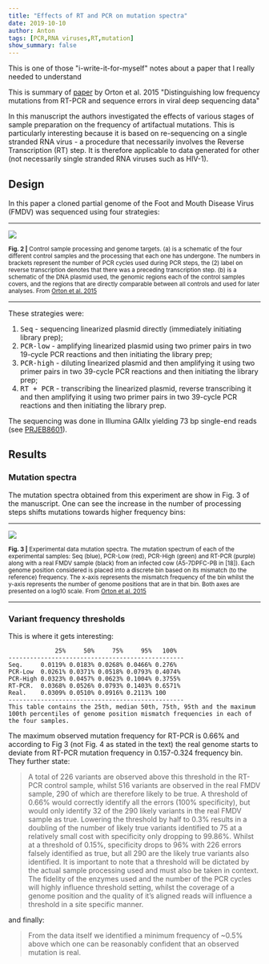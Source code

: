 ```yaml
---
title: "Effects of RT and PCR on mutation spectra"
date: 2019-10-10
author: Anton
tags: [PCR,RNA viruses,RT,mutation]
show_summary: false 
---
```


<div class="alert alert-warning" role="alert">
This is one of those "i-write-it-for-myself" notes about a paper that I really needed to understand
</div>

This is summary of [paper](http://dx.doi.org/10.1186/s12864-015-1456-x) by Orton et al. 2015 "Distinguishing low frequency mutations from RT-PCR and sequence errors in viral deep sequencing data"

In this manuscript the authors investigated the effects of various stages of sample preparation on the frequency of artifactual mutations. This is particularly interesting because it is based on re-sequencing on a single stranded RNA virus - a procedure that necessarily involves the Reverse Transcription (RT) step. It is therefore applicable to data generated for other (not necessarily single stranded RNA viruses such as HIV-1).

## Design

In this paper a cloned partial genome of the Foot and Mouth Disease Virus (FMDV) was sequenced using four strategies:

------

![](https://media.springernature.com/full/springer-static/image/art%3A10.1186%2Fs12864-015-1456-x/MediaObjects/12864_2015_1456_Fig2_HTML.gif)

<small><b>Fig. 2 |</b> Control sample processing and genome targets. (a) is a schematic of the four different control samples and the processing that each one has undergone. The numbers in brackets represent the number of PCR cycles used during PCR steps, the (2) label on reverse transcription denotes that there was a preceding transcription step. (b) is a schematic of the DNA plasmid used, the genomic regions each of the control samples covers, and the regions that are directly comparable between all controls and used for later analyses. From <a href="https://bmcgenomics.biomedcentral.com/articles/10.1186/s12864-015-1456-x">Orton et al. 2015</a></small>

------

These strategies were:

 1. <kbd>Seq</kbd> - sequencing linearized plasmid directly (immediately initiating library prep);
 2. <kbd>PCR-low</kbd> - amplifying linearized plasmid using two primer pairs in two 19-cycle PCR reactions and then initiating the library prep;
 3. <kbd>PCR-high</kbd> - diluting linearized plasmid and then amplifying it using two primer pairs in two 39-cycle PCR reactions and then initiating the library prep;
 4. <kbd>RT + PCR</kbd> - transcribing the linearized plasmid, reverse transcribing it and then amplifying it using two primer pairs in two 39-cycle PCR reactions and then initiating the library prep.

 The sequencing was done in Illumina GAIIx yielding 73 bp single-end reads (see [PRJEB8601](https://www.ncbi.nlm.nih.gov/bioproject/PRJEB860)).

## Results

### Mutation spectra

 The mutation spectra obtained from this experiment are show in Fig. 3 of the manuscript. One can see the increase in the number of processing steps shifts mutations towards higher frequency bins:

------

![](https://media.springernature.com/full/springer-static/image/art%3A10.1186%2Fs12864-015-1456-x/MediaObjects/12864_2015_1456_Fig3_HTML.gif)

<small><b>Fig. 3 |</b> Experimental data mutation spectra. The mutation spectrum of each of the experimental samples: Seq (blue), PCR-Low (red), PCR-High (green) and RT-PCR (purple) along with a real FMDV sample (black) from an infected cow (A5-7DPFC-PB in [18]). Each genome position considered is placed into a discrete bin based on its mismatch (to the reference) frequency. The x-axis represents the mismatch frequency of the bin whilst the y-axis represents the number of genome positions that are in that bin. Both axes are presented on a log10 scale. From <a href="https://bmcgenomics.biomedcentral.com/articles/10.1186/s12864-015-1456-x">Orton et al. 2015</a></small>

-------

### Variant frequency thresholds

This is where it gets interesting:


```
             25%     50%     75%     95%   100%
-------------------------------------------------
Seq.     0.0119% 0.0183% 0.0268% 0.0466% 0.276%
PCR-Low	 0.0261% 0.0371% 0.0518% 0.0793% 0.4074%
PCR-High 0.0323% 0.0457% 0.0623% 0.1004% 0.3755%
RT-PCR.  0.0368% 0.0526% 0.0793% 0.1403% 0.6571%
Real.    0.0309% 0.0510% 0.0916% 0.2113% 100
-------------------------------------------------
This table contains the 25th, median 50th, 75th, 95th and the maximum
100th percentiles of genome position mismatch frequencies in each of
the four samples.
```

The maximum observed mutation frequency for RT-PCR is 0.66% and according to Fig 3 (not Fig. 4 as stated in the text) the real genome starts to deviate from RT-PCR mutation frequency in 0.157-0.324 frequency bin. They further state:

>A total of 226 variants are observed above this threshold in the RT-PCR control sample, whilst 516 variants are observed in the real FMDV sample, 290 of which are therefore likely to be true. A threshold of 0.66% would correctly identify all the errors (100% specificity), but would only identify 32 of the 290 likely variants in the real FMDV sample as true. Lowering the threshold by half to 0.3% results in a doubling of the number of likely true variants identified to 75 at a relatively small cost with specificity only dropping to 99.86%. Whilst at a threshold of 0.15%, specificity drops to 96% with 226 errors falsely identified as true, but all 290 are the likely true variants also identified. It is important to note that a threshold will be dictated by the actual sample processing used and must also be taken in context. The fidelity of the enzymes used and the number of the PCR cycles will highly influence threshold setting, whilst the coverage of a genome position and the quality of it’s aligned reads will influence a threshold in a site specific manner.

and finally:

>From the data itself we identified a minimum frequency of ~0.5% above which one can be reasonably confident that an observed mutation is real. 